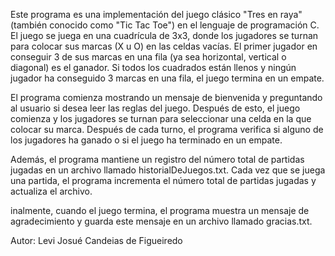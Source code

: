 Este programa es una implementación del juego clásico "Tres en raya" (también conocido como "Tic Tac Toe") en el lenguaje de programación C. 
El juego se juega en una cuadrícula de 3x3, donde los jugadores se turnan para colocar sus marcas (X u O) en las celdas vacías.
El primer jugador en conseguir 3 de sus marcas en una fila (ya sea horizontal, vertical o diagonal) es el ganador.
Si todos los cuadrados están llenos y ningún jugador ha conseguido 3 marcas en una fila, el juego termina en un empate.

El programa comienza mostrando un mensaje de bienvenida y preguntando al usuario si desea leer las reglas del juego. 
Después de esto, el juego comienza y los jugadores se turnan para seleccionar una celda en la que colocar su marca.
Después de cada turno, el programa verifica si alguno de los jugadores ha ganado o si el juego ha terminado en un empate.

Además, el programa mantiene un registro del número total de partidas jugadas en un archivo llamado historialDeJuegos.txt.
Cada vez que se juega una partida, el programa incrementa el número total de partidas jugadas y actualiza el archivo.

inalmente, cuando el juego termina, el programa muestra un mensaje de agradecimiento y guarda este mensaje en un archivo llamado gracias.txt.

Autor: Levi Josué Candeias de Figueiredo
